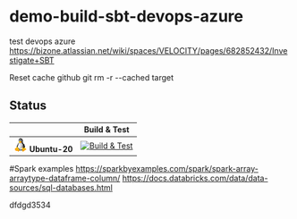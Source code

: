 # demo-build-sbt-devops-azure
test devops azure
https://bizone.atlassian.net/wiki/spaces/VELOCITY/pages/682852432/Investigate+SBT

Reset cache github
git rm -r --cached target

## Status

|   | Build & Test |
|---|:-----:|
|![Ubuntu-20](docs/res/linux_med.png) **Ubuntu-20**|[![Build & Test][Ubuntu-20-build-badge]][build]|

[Ubuntu-20-build-badge]: https://dev.azure.com/BizOneDev/Demo/_apis/build/status/BizOneGitHub.demo-build-sbt-devops-azure?branchName=release/builds
[Build]: https://dev.azure.com/BizOneDev/Demo/_build/latest?definitionId=31&branchName=release/builds

#Spark examples
https://sparkbyexamples.com/spark/spark-array-arraytype-dataframe-column/
https://docs.databricks.com/data/data-sources/sql-databases.html


dfdgd3534